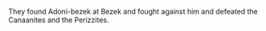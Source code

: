 They found Adoni-bezek at Bezek and fought against him and defeated the Canaanites and the Perizzites.
